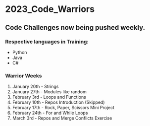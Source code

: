 # 2023_Code_Warriors

## Code Challenges now being pushed weekly.

### Respective languages in Training: 
  - Python
  - Java
  - C#

### Warrior Weeks
  1. January 20th - Strings
  2. January 27th - Modules like random
  3. February 3rd - Loops and Functions
  4. February 10th - Repos Introduction (Skipped)
  5. February 17th - Rock, Paper, Scissors Mini Project
  6. February 24th - For and While Loops
  7. March 3rd - Repos and Merge Conflicts Exercise